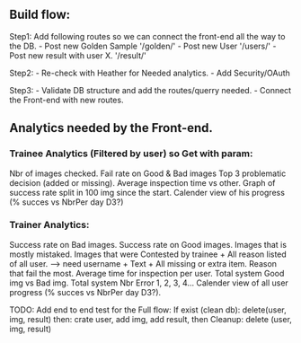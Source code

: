 ## Build flow:

Step1: 
Add following routes so we can connect the front-end all the way to the DB.
	- Post new Golden Sample '/golden/'
	- Post new User '/users/'
	- Post new result with user X. '/result/'

Step2: 
	- Re-check with Heather for Needed analytics.
	- Add Security/OAuth

Step3:
	- Validate DB structure and add the routes/querry needed.
	- Connect the Front-end with new routes.



## Analytics needed by the Front-end. 
### Trainee Analytics (Filtered by user) so Get with param:
Nbr of images checked.
Fail rate on Good & Bad images
Top 3 problematic decision (added or missing).
Average inspection time vs other. 
Graph of success rate split in 100 img since the start.
Calender view of his progress (% succes vs NbrPer day D3?)

### Trainer Analytics:
Success rate on Bad images.
Success rate on Good images.
Images that is mostly mistaked.
Images that were Contested by trainee + All reason listed of all user. --> need username + Text + All missing or extra item.
Reason that fail the most.
Average time for inspection per user.
Total system Good img vs Bad img.
Total system Nbr Error 1, 2, 3, 4... 
Calender view of all user progress (% succes vs NbrPer day D3?).


TODO: Add end to end test for the Full flow:
	If exist (clean db): delete(user, img, result)
	then: crate user, add img, add result, 
	then Cleanup: delete (user, img, result)